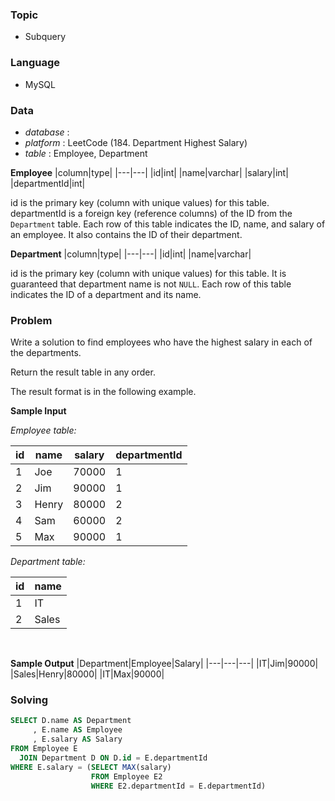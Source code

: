 ### Topic
- Subquery
  
### Language
- MySQL

### Data
- *database* : 
- *platform* : LeetCode (184. Department Highest Salary)
- *table* : Employee, Department

**Employee**
|column|type|
|---|---|
|id|int|
|name|varchar|
|salary|int|
|departmentId|int|

id is the primary key (column with unique values) for this table.
departmentId is a foreign key (reference columns) of the ID from the `Department` table.
Each row of this table indicates the ID, name, and salary of an employee. It also contains the ID of their department.

**Department**
|column|type|
|---|---|
|id|int|
|name|varchar|

id is the primary key (column with unique values) for this table. It is guaranteed that department name is not `NULL`.
Each row of this table indicates the ID of a department and its name.


### Problem 
Write a solution to find employees who have the highest salary in each of the departments.

Return the result table in any order.

The result format is in the following example.

**Sample Input**

*Employee table:*

|id|name|salary|departmentId|
|---|---|---|---|
|1|Joe|70000|1|
|2|Jim|90000|1|
|3|Henry|80000|2|
|4|Sam|60000|2|
|5|Max|90000|1|

*Department table:*

|id|name|
|---|---|
|1|IT|
|2|Sales|

<br>

**Sample Output**
|Department|Employee|Salary|
|---|---|---|
|IT|Jim|90000|
|Sales|Henry|80000|
|IT|Max|90000|


### Solving
```sql
SELECT D.name AS Department
     , E.name AS Employee
     , E.salary AS Salary 
FROM Employee E
  JOIN Department D ON D.id = E.departmentId
WHERE E.salary = (SELECT MAX(salary)
                  FROM Employee E2
                  WHERE E2.departmentId = E.departmentId)
```
